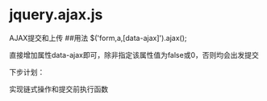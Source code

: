# jquery.ajax.js
AJAX提交和上传
##用法
$('form,a,[data-ajax]').ajax();


直接增加属性data-ajax即可，除非指定该属性值为false或0，否则均会出发提交

下步计划：

实现链式操作和提交前执行函数
